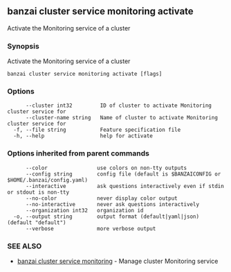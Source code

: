 ## banzai cluster service monitoring activate

Activate the Monitoring service of a cluster

### Synopsis

Activate the Monitoring service of a cluster

```
banzai cluster service monitoring activate [flags]
```

### Options

```
      --cluster int32         ID of cluster to activate Monitoring cluster service for
      --cluster-name string   Name of cluster to activate Monitoring cluster service for
  -f, --file string           Feature specification file
  -h, --help                  help for activate
```

### Options inherited from parent commands

```
      --color                use colors on non-tty outputs
      --config string        config file (default is $BANZAICONFIG or $HOME/.banzai/config.yaml)
      --interactive          ask questions interactively even if stdin or stdout is non-tty
      --no-color             never display color output
      --no-interactive       never ask questions interactively
      --organization int32   organization id
  -o, --output string        output format (default|yaml|json) (default "default")
      --verbose              more verbose output
```

### SEE ALSO

* [banzai cluster service monitoring](banzai_cluster_service_monitoring.md)	 - Manage cluster Monitoring service

